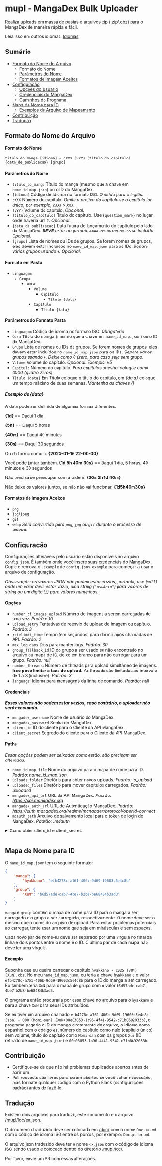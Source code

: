 # mupl - MangaDex Bulk Uploader
Realiza uploads em massa de pastas e arquivos zip (.zip/.cbz) para o MangaDex de maneira rápida e fácil.

Leia isso em outros idiomas:
[Idiomas](/readme.md)

## Sumário
- [Formato do Nome do Arquivo](#formato-do-nome-do-arquivo)
  - [Formato do Nome](#formato-do-nome)
  - [Parâmetros do Nome](#parâmetros-do-nome)
  - [Formatos de Imagem Aceitos](#formatos-de-imagem-aceitos)
- [Configuração](#configuração)
  - [Opções do Usuário](#ppções)
  - [Credenciais do MangaDex](#credenciais)
  - [Caminhos do Programa](#paths)
- [Mapa de Nome para ID](#mapa-de-nome-para-id)
  - [Exemplos de Arquivo de Mapeamento](#exemplo)
- [Contribuição](#contribuição)
- [Tradução](#tradução)


## Formato do Nome do Arquivo
#### Formato do Nome
`titulo_do_manga [idioma] - cXXX (vYY) (titulo_do_capitulo) {data_de_publicacao} [grupo]`

#### Parâmetros do Nome
- `titulo_do_manga` Título do manga (mesmo que a chave em `name_id_map.json`) ou o ID do MangaDex.
- `[idioma]` Código de idioma no formato ISO. *Omitido para o inglês.*
- `cXXX` Número do capítulo. *Omita o prefixo do capítulo se o capítulo for único, por exemplo, `cXXX` > `XXX`.*
- `(vYY)` Volume do capítulo. *Opcional.*
- `(titulo_do_capitulo)` Título do capítulo. Use `{question_mark}` no lugar onde haveria um `?`. *Opcional.*
- `{data_de_publicacao}` Data futura de lançamento do capítulo pelo lado do MangaDex. ***DEVE** estar no formato `AAAA-MM-DDTHH-MM-SS` se incluído.* *Opcional.*
- `[grupo]` Lista de nomes ou IDs de grupos. Se forem nomes de grupos, eles devem estar incluídos no `name_id_map.json` para os IDs. *Separe vários grupos usando `+`.* *Opcional.*

#### Formato em Pasta
- `Linguagem`
  - `Grupo`
    - `Obra`
      - `Volume`
        - `Capítulo`
          - `Título {data}`
      - `Capítulo`
        - `Título {data}`

#### Parâmetros do Formato Pasta
- `Linguagem` Código de idioma no formato ISO. *Obrigatório*
- `Obra` Título do manga (mesmo que a chave em `name_id_map.json`) ou o ID do MangaDex.
- `Grupo` Lista de nomes ou IDs de grupos. Se forem nomes de grupos, eles devem estar incluídos no `name_id_map.json` para os IDs. *Separe vários grupos usando `+`.* *Deixe como 0 (zero) para caso seja sem grupo.*
- `Volume` Volume do capítulo. *Opcional.* *Exemplo: v5*
- `Capítulo` Número do capítulo. *Para capítulos oneshot coloque como 0000 (quatro zeros)*
- `Título {data}` Em *Título* coloque o título do capítulo, em *{data}* coloque um tempo máximo de duas semanas. *Mantenha as chaves {}*

##### Exemplo de {data}
A data pode ser definida de algumas formas diferentes.

**{1d}** == Daqui 1 dia

**{5h}** == Daqui 5 horas

**{40m}** == Daqui 40 minutos

**{30s}** ==  Daqui 30 segundos

Ou da forma comum.
**{2024-01-16 22-00-00}**

Você pode juntar também.
**{1d 5h 40m 30s}** == Daqui 1 dia, 5 horas, 40 minutos e 30 segundos

Não precisa se preocupar com a ordem.
**{30s 5h 1d 40m}**

Não deixe os valores juntos, se não não vai funcionar.
**{1d5h40m30s}**

#### Formatos de Imagem Aceitos
- `png`
- `jpg`/`jpeg`
- `gif`
- `webp` *Será convertido para `png`, `jpg` ou `gif` durante o processo de upload.*

## Configuração
Configurações alteráveis pelo usuário estão disponíveis no arquivo `config.json`. É também onde você insere suas credenciais do MangaDex.
Copie e remova o `.example` de `config.json.example` para começar a usar o arquivo de configuração.

*Observação: os valores JSON não podem estar vazios, portanto, use (`null`) onde um valor deve estar vazio, uma string (`"usuário"`) para valores de string ou um dígito (`1`) para valores numéricos.*

#### Opções
- `number_of_images_upload` Número de imagens a serem carregadas de uma vez. *Padrão: 10*
- `upload_retry` Tentativas de reenvio de upload de imagem ou capítulo. *Padrão: 3*
- `ratelimit_time` Tempo (em segundos) para dormir após chamadas de API. *Padrão: 2*
- `max_log_days` Dias para manter logs. *Padrão: 30*
- `group_fallback_id` ID do grupo a ser usado se não encontrado no arquivo ou mapa de ID, deixe em branco para não carregar para um grupo. *Padrão: null*
- `number_threads`: Número de threads para upload simultâneo de imagens. **Isso pode limitar a taxa de upload.** As threads são limitadas ao intervalo de 1 a 3 (inclusive). *Padrão: 3*
- `language`: Idioma para mensagens da linha de comando. *Padrão: null*

#### Credenciais
***Esses valores não podem estar vazios, caso contrário, o uploader não será executado.***
- `mangadex_username` Nome de usuário do MangaDex.
- `mangadex_password` Senha do MangaDex.
- `client_id` ID do cliente para o Cliente da API MangaDex.
- `client_secret` Segredo do cliente para o Cliente da API MangaDex.

#### Paths
*Essas opções podem ser deixadas como estão, não precisam ser alteradas.*
- `name_id_map_file` Nome do arquivo para o mapa de nome para ID. *Padrão: name_id_map.json*
- `uploads_folder` Diretório para obter novos uploads. *Padrão: to_upload*
- `uploaded_files` Diretório para mover capítulos carregados. *Padrão: uploaded*
- `mangadex_api_url` URL da API MangaDex. *Padrão: https://api.mangadex.org*
- `mangadex_auth_url` URL de Autenticação MangaDex. *Padrão: https://auth.mangadex.org/realms/mangadex/protocol/openid-connect*
- `mdauth_path` Arquivo de salvamento local para o token de login do MangaDex. *Padrão: .mdauth*

<details>
  <summary>Como obter client_id e client_secret.</summary>

  ![uma captura de tela do mangadex-mass-uploader](https://github.com/Xnot/mangadex-mass-uploader/blob/main/assets/usage_1.png?raw=true)
  ![uma captura de tela do mangadex-mass-uploader](https://github.com/Xnot/mangadex-mass-uploader/blob/main/assets/usage_2.png?raw=true)
</details>
<br />


## Mapa de Nome para ID
O `name_id_map.json` tem o seguinte formato:
```json
{
    "manga": {
        "hyakkano": "efb4278c-a761-406b-9d69-19603c5e4c8b"
    },
    "group": {
        "XuN": "b6d57ade-cab7-4be7-b2b8-be68484b3ad3"
    }
}
```
`manga` e `group` contêm o mapa de nome para ID para o manga a ser carregado e o grupo a ser carregado, respectivamente. O nome deve ser o mesmo que o nome do arquivo de upload. Para evitar problemas potenciais ao carregar, tente usar um nome que seja em minúsculas e sem espaços.

Cada novo par de nome-ID deve ser separado por uma vírgula no final da linha e dois pontos entre o nome e o ID. O último par de cada mapa não deve ter uma vírgula.

#### Exemplo

Suponha que eu queira carregar o capítulo `hyakkano - c025 (v04) [XuN].cbz`. No meu `name_id_map.json`, eu teria a chave `hyakkano` e o valor `efb4278c-a761-406b-9d69-19603c5e4c8b` para o ID do manga a ser carregado. Eu também teria `XuN` para o mapa de grupo com o valor `b6d57ade-cab7-4be7-b2b8-be68484b3ad3`.

O programa então procuraria por essa chave no arquivo para o `hyakkano` e para a chave `XuN` para seus IDs atribuídos.

Se eu tiver um arquivo chamado `efb4278c-a761-406b-9d69-19603c5e4c8b [spa] - 000 (Momi-san) [XuN+00e03853-1b96-4f41-9542-c71b8692033b]`, o programa pegaria o ID do manga diretamente do arquivo, o idioma como espanhol com o código `es`, número do capítulo como nulo (capítulo único) sem volume, título do capítulo como `Momi-san` com os grupos `XuN` (ID retirado de `name_id_map.json`) e `00e03853-1b96-4f41-9542-c71b8692033b`.


## Contribuição
- Certifique-se de que não há problemas duplicados abertos antes de abrir um
- Pull requests são livres para serem abertos se você achar necessário, mas formate qualquer código com o Python Black (configurações padrão) antes de fazê-lo.

## Tradução
Existem dois arquivos para traduzir, este documento e o arquivo [/mupl/loc/en.json](/mupl/loc/en.json).

O documento traduzido deve ser colocado em [/doc/](/doc/) com o nome `Doc.<>.md` com o código de idioma ISO entre os pontos, por exemplo: `Doc.pt-br.md`.

O arquivo json traduzido deve ter o nome `<>.json` com o código de idioma ISO sendo usado e colocado dentro do diretório [/mupl/loc/](/mupl/loc/).

Por favor, envie um PR com essas alterações.